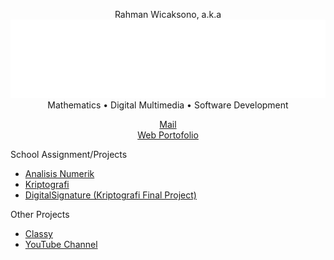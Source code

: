 <!-- Title -->
<p align="center">
  Rahman Wicaksono, a.k.a
  <img src=AyamKiwi_Typo.svg width=1000>
  Mathematics <span>&#8226;</span> Digital Multimedia <span>&#8226;</span> Software Development
</p>

<!-- Contacts -->
<p align="center">
  <a href="mailto:rhmnwcksn9@gmail.com" title="Web Portofolio">Mail<a>
  <br>
  <a href="https://ayamkiwi.github.io/" title="Web Portofolio">Web Portofolio<a>
</p>

<!-- Repos -->
School Assignment/Projects
- [Analisis Numerik](https://github.com/AyamKiwi/AnNumAssignment)
- [Kriptografi](https://github.com/AyamKiwi/KriptoAssignment)
- [DigitalSignature (Kriptografi Final Project)](https://github.com/AyamKiwi/DigitalSignature)

Other Projects
- [Classy](https://github.com/AyamKiwi/Classy)
- [YouTube Channel](https://www.youtube.com/@ayamkiwi)